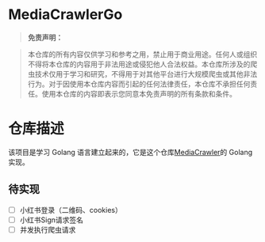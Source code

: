 # MediaCrawlerGo

> **免责声明：**

>本仓库的所有内容仅供学习和参考之用，禁止用于商业用途。任何人或组织不得将本仓库的内容用于非法用途或侵犯他人合法权益。本仓库所涉及的爬虫技术仅用于学习和研究，不得用于对其他平台进行大规模爬虫或其他非法行为。对于因使用本仓库内容而引起的任何法律责任，本仓库不承担任何责任。使用本仓库的内容即表示您同意本免责声明的所有条款和条件。

# 仓库描述
该项目是学习 Golang 语言建立起来的，它是这个仓库[MediaCrawler](https://github.com/NanmiCoder/MediaCrawler)的 Golang 实现。 

## 待实现

- [ ] 小红书登录（二维码、cookies）
- [ ] 小红书Sign请求签名
- [ ] 并发执行爬虫请求